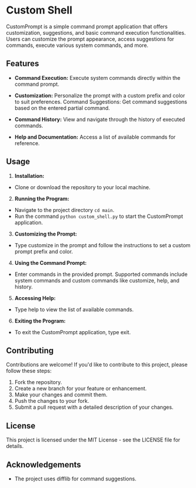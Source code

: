 # Custom Shell
CustomPrompt is a simple command prompt application that offers customization, suggestions, and basic command execution functionalities. Users can customize the prompt appearance, access suggestions for commands, execute various system commands, and more.

## Features
- **Command Execution:** Execute system commands directly within the command prompt.

- **Customization:** Personalize the prompt with a custom prefix and color to suit preferences.
Command Suggestions: Get command suggestions based on the entered partial command.
- **Command History:** View and navigate through the history of executed commands.
- **Help and Documentation:** Access a list of available commands for reference.

## Usage
1. **Installation:**
- Clone or download the repository to your local machine.

2. **Running the Program:**
- Navigate to the project directory `cd main`.
- Run the command `python custom_shell.py` to start the CustomPrompt application.

3. **Customizing the Prompt:**
- Type customize in the prompt and follow the instructions to set a custom prompt prefix and color.

4. **Using the Command Prompt:**
- Enter commands in the provided prompt. Supported commands include system commands and custom commands like customize, help, and history.

5. **Accessing Help:**
- Type help to view the list of available commands.

6. **Exiting the Program:**
- To exit the CustomPrompt application, type exit.


## Contributing
Contributions are welcome! If you'd like to contribute to this project, please follow these steps:

1. Fork the repository.
2. Create a new branch for your feature or enhancement.
3. Make your changes and commit them.
4. Push the changes to your fork.
5. Submit a pull request with a detailed description of your changes.

## License
This project is licensed under the MIT License - see the LICENSE file for details.

## Acknowledgements
- The project uses difflib for command suggestions.